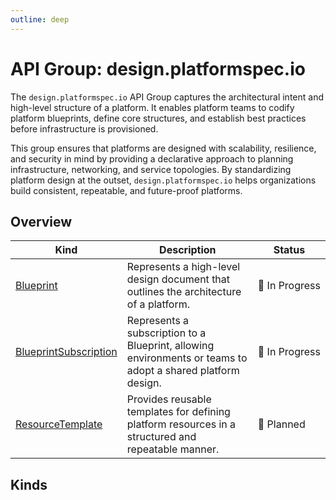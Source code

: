 ```yaml
---
outline: deep
---
```


# API Group: design.platformspec.io
The `design.platformspec.io` API Group captures the architectural intent and high-level structure of a platform.  It enables platform teams to codify platform blueprints, define core structures, and establish best practices before infrastructure is provisioned.

This group ensures that platforms are designed with scalability, resilience, and security in mind by providing a declarative approach to planning infrastructure, networking, and service topologies.  By standardizing platform design at the outset, `design.platformspec.io` helps organizations build consistent, repeatable, and future-proof platforms.

## Overview
| Kind | Description | Status |
| --- | --- | --- |
| [Blueprint](#blueprint) | Represents a high-level design document that outlines the architecture of a platform. | 🚧&nbsp;In&nbsp;Progress |
| [BlueprintSubscription](#blueprintsubscription) | Represents a subscription to a Blueprint, allowing environments or teams to adopt a shared platform design. | 🚧&nbsp;In&nbsp;Progress |
| [ResourceTemplate](#resourcetemplate) | Provides reusable templates for defining platform resources in a structured and repeatable manner. | 📝&nbsp;Planned |

## Kinds
